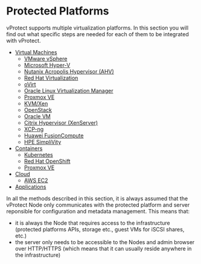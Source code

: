 # Protected Platforms

vProtect supports multiple virtualization platforms. In this section you will find out what specific steps are needed for each of them to be integrated with vProtect.

* [Virtual Machines](virtual-machines/)
  * [VMware vSphere](virtual-machines/vmware-vsphere.md)
  * [Microsoft Hyper-V](virtual-machines/microsoft-hyper-v.md)
  * [Nutanix Acropolis Hypervisor \(AHV\)](virtual-machines/nutanix-acropolis-ahv.md)
  * [Red Hat Virtualization](virtual-machines/red-hat-virtualization.md)
  * [oVirt](virtual-machines/ovirt.md)
  * [Oracle Linux Virtualization Manager](virtual-machines/oracle-linux-virtualization-manager.md)
  * [Proxmox VE](virtual-machines/proxmox-ve.md)
  * [KVM/Xen](virtual-machines/kvm-xen.md)
  * [OpenStack](virtual-machines/openstack.md)
  * [Oracle VM](virtual-machines/oracle-vm.md)
  * [Citrix Hypervisor \(XenServer\)](virtual-machines/citrix-hypervisor-xenserver.md)
  * [XCP-ng](virtual-machines/xcp-ng.md)
  * [Huawei FusionCompute](virtual-machines/huawei-fusion-compute.md)
  * [HPE SimpliVity](virtual-machines/hpe-simplivity.md)
* [Containers](containers/)
  * [Kubernetes](containers/kubernetes.md)
  * [Red Hat OpenShift](containers/red-hat-openshift.md)
  * [Proxmox VE](containers/proxmox-ve.md)
* [Cloud](cloud/)
  * [AWS EC2](cloud/aws-ec2.md)
* [Applications](applications/)

In all the methods described in this section, it is always assumed that the vProtect Node only communicates with the protected platform and server reponsible for configuration and metadata management. This means that:

* it is always the Node that requires access to the infrastructure \(protected platforms APIs, storage etc., guest VMs for iSCSI shares, etc.\)
* the server only needs to be accessible to the Nodes and admin browser over HTTP/HTTPS \(which means that it can usually reside anywhere in the infrastructure\)

